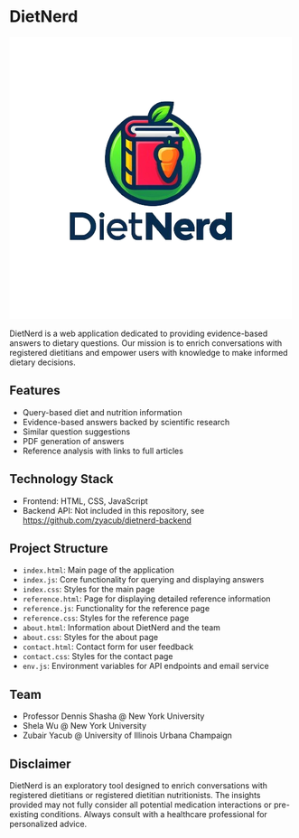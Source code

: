 # DietNerd

![DietNerd Logo](assets/dietnerd_logo.png)

DietNerd is a web application dedicated to providing evidence-based answers to dietary questions. Our mission is to enrich conversations with registered dietitians and empower users with knowledge to make informed dietary decisions.

## Features

- Query-based diet and nutrition information
- Evidence-based answers backed by scientific research
- Similar question suggestions
- PDF generation of answers
- Reference analysis with links to full articles

## Technology Stack

- Frontend: HTML, CSS, JavaScript
- Backend API: Not included in this repository, see https://github.com/zyacub/dietnerd-backend
## Project Structure

- `index.html`: Main page of the application
- `index.js`: Core functionality for querying and displaying answers
- `index.css`: Styles for the main page
- `reference.html`: Page for displaying detailed reference information
- `reference.js`: Functionality for the reference page
- `reference.css`: Styles for the reference page
- `about.html`: Information about DietNerd and the team
- `about.css`: Styles for the about page
- `contact.html`: Contact form for user feedback
- `contact.css`: Styles for the contact page
- `env.js`: Environment variables for API endpoints and email service

## Team

- Professor Dennis Shasha @ New York University
- Shela Wu @ New York University
- Zubair Yacub @ University of Illinois Urbana Champaign

## Disclaimer

DietNerd is an exploratory tool designed to enrich conversations with registered dietitians or registered dietitian nutritionists. The insights provided may not fully consider all potential medication interactions or pre-existing conditions. Always consult with a healthcare professional for personalized advice.


